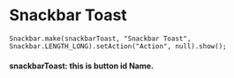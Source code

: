 # Snackbar Toast

```
Snackbar.make(snackbarToast, "Snackbar Toast", Snackbar.LENGTH_LONG).setAction("Action", null).show();
```

#### snackbarToast: this is button id Name.
